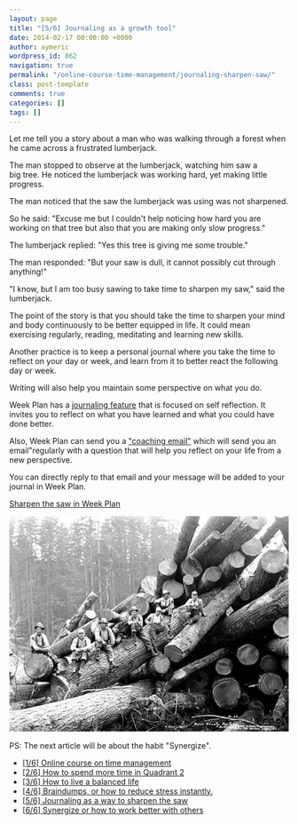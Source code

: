 ```yaml
---
layout: page
title: "[5/6] Journaling as a growth tool"
date: 2014-02-17 00:00:00 +0000
author: aymeric
wordpress_id: 862
navigation: true
permalink: "/online-course-time-management/journaling-sharpen-saw/"
class: post-template
comments: true
categories: []
tags: []
---
```

Let me tell you a story about a man who was walking through a forest when he came across a frustrated lumberjack. 

The man stopped to observe at the lumberjack, watching him saw a big tree. He noticed the lumberjack was working hard, yet making little progress. 

The man noticed that the saw the lumberjack was using was not sharpened. 

So he said: "Excuse me but I couldn't help noticing how hard you are working on that tree but also that you are making only slow progress." 

The lumberjack replied: "Yes this tree is giving me some trouble." 

The man responded: "But your saw is dull, it cannot possibly cut through anything!" 

"I know, but I am too busy sawing to take time to sharpen my saw," said the lumberjack.

The point of the story is that you should take the time to sharpen your mind and body continuously to be better equipped in life. It could mean exercising regularly, reading, meditating and learning new skills.

Another practice is to keep a personal journal where you take the time to reflect on your day or week, and learn from it to better react the following day or week.

Writing will also help you maintain some perspective on what you do.

Week Plan has a [journaling feature](https://app.weekplan.net/#view=Journal?utm_medium=email&utm_source=wp&utm_campaign=web_course) that is focused on self reflection. It invites you to reflect on what you have learned and what you could have done better.

Also, Week Plan can send you a ["coaching email"](https://app.weekplan.net/#view=WorkspaceSettings?utm_medium=email&utm_source=wp&utm_campaign=web_course) which will send you an email"regularly with a question that will help you reflect on your life from a new perspective.

You can directly reply to that email and your message will be added to your journal in Week Plan.

[Sharpen the saw in Week Plan](https://app.weekplan.net?utm_medium=email&utm_source=wp&utm_campaign=web_course)

![Sharpen the saw](/assets/images/uploads/862-sharpenthesaw.jpg "Sharpen the saw")

PS: The next article will be about the habit "Synergize".

* [\[1/6\] Online course on time management](http://weekplan.net/online-course-time-management/)
* [\[2/6\] How to spend more time in Quadrant 2](http://weekplan.net/online-course-time-management/how-to-spend-more-time-quadrant-2/)
* [\[3/6\] How to live a balanced life](http://weekplan.net/online-course-time-management/how-to-live-a-balanced-life/)
* [\[4/6\] Braindumps, or how to reduce stress instantly.](http://weekplan.net/online-course-time-management/braindumps-how-to-reduce-stress-instantly/)
* [\[5/6\] Journaling as a way to sharpen the saw](http://weekplan.net/online-course-time-management/journaling-sharpen-saw/)
* [\[6/6\] Synergize or how to work better with others](http://weekplan.net/online-course-time-management/synergize-work-better-with-others/)
